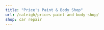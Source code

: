 ```yaml
---
title: "Price's Paint & Body Shop"
url: /raleigh/prices-paint-and-body-shop/
shop: car repair
---
```

